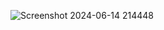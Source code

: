 ![Screenshot 2024-06-14 214448](https://github.com/Bahey1200022/LED-blinking-with-watchdog-supervision-/assets/90637888/109cd493-0814-483d-ab6e-9158a05e918f)
